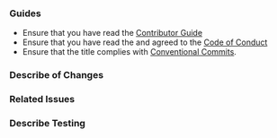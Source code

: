 ### Guides

* Ensure that you have read the [Contributor Guide](CONTRIBUTING.md)
* Ensure that you have read the and agreed to the [Code of Conduct](CODE_OF_CONDUCT.md)
* Ensure that the title complies with [Conventional Commits](https://www.conventionalcommits.org/en/v1.0.0/).

### Describe of Changes

### Related Issues

### Describe Testing
